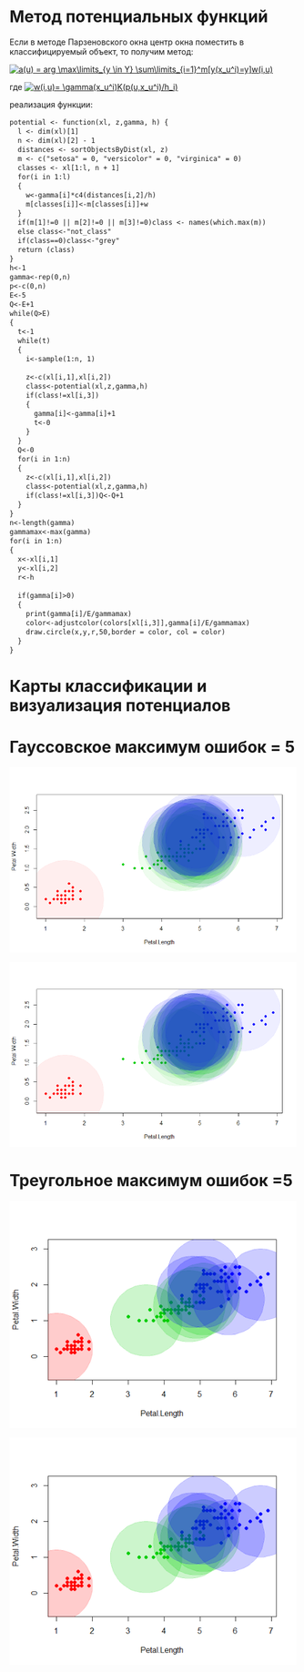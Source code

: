 # Метод потенциальных функций
Если в методе Парзеновского окна центр окна поместить в классифицируемый объект, то получим метод:

<a href="https://www.codecogs.com/eqnedit.php?latex=a(u)&space;=&space;arg&space;\max\limits_{y&space;\in&space;Y}&space;\sum\limits_{i=1}^m[y(x_u^i)=y]w(i,u)" target="_blank"><img src="https://latex.codecogs.com/png.latex?a(u)&space;=&space;arg&space;\max\limits_{y&space;\in&space;Y}&space;\sum\limits_{i=1}^m[y(x_u^i)=y]w(i,u)" title="a(u) = arg \max\limits_{y \in Y} \sum\limits_{i=1}^m[y(x_u^i)=y]w(i,u)" /></a>

где <a href="https://www.codecogs.com/eqnedit.php?latex=w(i,u)=&space;\gamma(x_u^i)K(p(u,x_u^i)/h_i)" target="_blank"><img src="https://latex.codecogs.com/png.latex?w(i,u)=&space;\gamma(x_u^i)K(p(u,x_u^i)/h_i)" title="w(i,u)= \gamma(x_u^i)K(p(u,x_u^i)/h_i)" /></a>

реализация функции:

```
potential <- function(xl, z,gamma, h) {
  l <- dim(xl)[1]
  n <- dim(xl)[2] - 1
  distances <- sortObjectsByDist(xl, z)
  m <- c("setosa" = 0, "versicolor" = 0, "virginica" = 0)
  classes <- xl[1:l, n + 1]
  for(i in 1:l)
  {
    w<-gamma[i]*c4(distances[i,2]/h)
    m[classes[i]]<-m[classes[i]]+w
  }
  if(m[1]!=0 || m[2]!=0 || m[3]!=0)class <- names(which.max(m))
  else class<-"not_class"
  if(class==0)class<-"grey"
  return (class)
}
h<-1
gamma<-rep(0,n)
p<-c(0,n)
E<-5
Q<-E+1
while(Q>E)
{
  t<-1
  while(t)
  {
    i<-sample(1:n, 1)

    z<-c(xl[i,1],xl[i,2])
    class<-potential(xl,z,gamma,h)
    if(class!=xl[i,3])
    {
      gamma[i]<-gamma[i]+1
      t<-0
    }
  }
  Q<-0
  for(i in 1:n)
  {
    z<-c(xl[i,1],xl[i,2])
    class<-potential(xl,z,gamma,h)
    if(class!=xl[i,3])Q<-Q+1
  }
}
n<-length(gamma)
gammamax<-max(gamma)
for(i in 1:n)
{
  x<-xl[i,1]
  y<-xl[i,2]
  r<-h
  
  if(gamma[i]>0)
  {
    print(gamma[i]/E/gammamax)
    color<-adjustcolor(colors[xl[i,3]],gamma[i]/E/gammamax)
    draw.circle(x,y,r,50,border = color, col = color)
  }
}
```

# Карты классификации и визуализация потенциалов


# Гауссовское максимум ошибок = 5 
![Image alt](https://github.com/KOCTYN/ML0/blob/master/lab3/gaus_map.png)

![Image alt](https://github.com/KOCTYN/ML0/blob/master/lab3/gaus.png)


# Треугольное максимум ошибок =5
![Image alt](https://github.com/KOCTYN/ML0/blob/master/lab3/triygolnik_map.png)


![Image alt](https://github.com/KOCTYN/ML0/blob/master/lab3/triygolnik.png)
